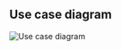 ## Use case diagram
![Use case diagram](https://user-images.githubusercontent.com/88384193/142762760-07a905d8-8be8-4968-893e-88c906672341.PNG)

